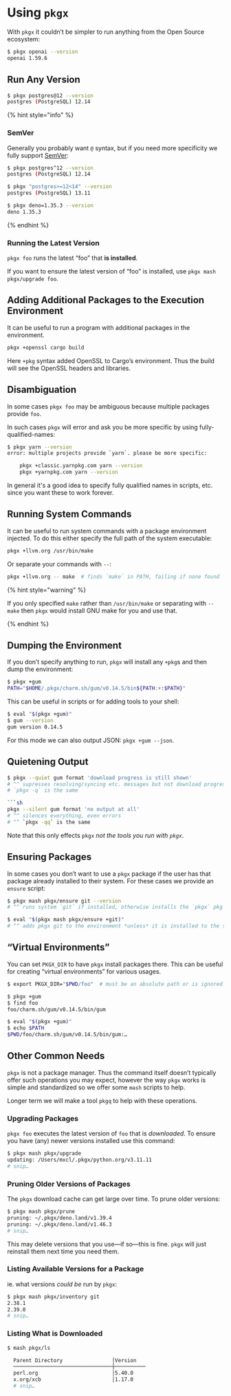 # Using `pkgx`

With `pkgx` it couldn’t be simpler to run anything from the Open Source
ecosystem:

```sh
$ pkgx openai --version
openai 1.59.6
```

## Run Any Version

```sh
$ pkgx postgres@12 --version
postgres (PostgreSQL) 12.14
```

{% hint style="info" %}

### SemVer

Generally you probably want `@` syntax, but if you need more specificity we
fully support [SemVer]:

```sh
$ pkgx postgres^12 --version
postgres (PostgreSQL) 12.14

$ pkgx "postgres>=12<14" --version
postgres (PostgreSQL) 13.11

$ pkgx deno=1.35.3 --version
deno 1.35.3
```

{% endhint %}

### Running the Latest Version

`pkgx foo` runs the latest “foo” that **is installed**.

If you want to ensure the latest version of “foo” is installed, use
`pkgx mash pkgx/upgrade foo`.

## Adding Additional Packages to the Execution Environment

It can be useful to run a program with additional packages in the environment.

```sh
pkgx +openssl cargo build
```

Here `+pkg` syntax added OpenSSL to Cargo’s environment. Thus the build will
see the OpenSSL headers and libraries.

## Disambiguation

In some cases `pkgx foo` may be ambiguous because multiple packages provide
`foo`.

In such cases `pkgx` will error and ask you be more specific by using
fully-qualified-names:

```sh
$ pkgx yarn --version
error: multiple projects provide `yarn`. please be more specific:

    pkgx +classic.yarnpkg.com yarn --version
    pkgx +yarnpkg.com yarn --version
```

In general it's a good idea to specify fully qualified names in
scripts, etc. since you want these to work forever.

## Running System Commands

It can be useful to run system commands with a package environment injected.
To do this either specify the full path of the system executable:

```sh
pkgx +llvm.org /usr/bin/make
```

Or separate your commands with `--`:

```sh
pkgx +llvm.org -- make  # finds `make` in PATH, failing if none found
```

{% hint style="warning" %}

If you only specified `make` rather than `/usr/bin/make` or separating with
`-- make` then `pkgx` would install GNU make for you and use that.

{% endhint %}

## Dumping the Environment

If you don’t specify anything to run, `pkgx` will install any `+pkg`s and then
dump the environment:

```sh
$ pkgx +gum
PATH="$HOME/.pkgx/charm.sh/gum/v0.14.5/bin${PATH:+:$PATH}"
```

This can be useful in scripts or for adding tools to your shell:

```sh
$ eval "$(pkgx +gum)"
$ gum --version
gum version 0.14.5
```

For this mode we can also output JSON: `pkgx +gum --json`.

## Quietening Output

```sh
$ pkgx --quiet gum format 'download progress is still shown'
# ^^ supresses resolving/syncing etc. messages but not download progress info
# `pkgx -q` is the same

```sh
pkgx --silent gum format 'no output at all'
# ^^ silences everything, even errors
# ^^ `pkgx -qq` is the same
```

Note that this only effects `pkgx` *not the tools you run with `pkgx`*.

## Ensuring Packages

In some cases you don’t want to use a `pkgx` package if the user has that
package already installed to their system. For these cases we provide an
`ensure` script:

```sh
$ pkgx mash pkgx/ensure git --version
# ^^ runs system `git` if installed, otherwise installs the `pkgx` pkg

$ eval "$(pkgx mash pkgx/ensure +git)"
# ^^ adds pkgx git to the environment *unless* it is installed to the system
```

## “Virtual Environments”

You can set `PKGX_DIR` to have `pkgx` install packages there. This can be
useful for creating “virtual environments” for various usages.

```sh
$ export PKGX_DIR="$PWD/foo"  # must be an absolute path or is ignored

$ pkgx +gum
$ find foo
foo/charm.sh/gum/v0.14.5/bin/gum

$ eval "$(pkgx +gum)"
$ echo $PATH
$PWD/foo/charm.sh/gum/v0.14.5/bin/gum:…
```

## Other Common Needs

`pkgx` is not a package manager. Thus the command itself doesn’t typically
offer such operations you may expect, however the way `pkgx` works is simple
and standardized so we offer some `mash` scripts to help.

Longer term we will make a tool `pkgq` to help with these operations.

### Upgrading Packages

`pkgx foo` executes the latest version of `foo` that is *downloaded*. To
ensure you have (any) newer versions installed use this command:

```sh
$ pkgx mash pkgx/upgrade
updating: /Users/mxcl/.pkgx/python.org/v3.11.11
# snip…
```

### Pruning Older Versions of Packages

The `pkgx` download cache can get large over time. To prune older versions:

```sh
$ pkgx mash pkgx/prune
pruning: ~/.pkgx/deno.land/v1.39.4
pruning: ~/.pkgx/deno.land/v1.46.3
# snip…
```

This may delete versions that you use—if so—this is fine. `pkgx` will just
reinstall them next time you need them.

### Listing Available Versions for a Package

ie. what versions *could be* run by `pkgx`:

```sh
$ pkgx mash pkgx/inventory git
2.38.1
2.39.0
# snip…
```

### Listing What is Downloaded

```sh
$ mash pkgx/ls

  Parent Directory                │Version
  ────────────────────────────────┼──────────
  perl.org                        │5.40.0
  x.org/xcb                       │1.17.0
  # snip…
```

[SemVer]: https://devhints.io/semver
